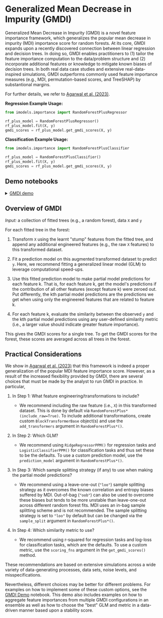 # Generalized Mean Decrease in Impurity (GMDI)

Generalized Mean Decrease in Impurity (GMDI) is a novel feature importance framework, which generalizes the popular mean decrease in impurity (MDI) importance score for random forests. At its core, GMDI expands upon a recently discovered connection between linear regression and decision trees. In doing so, GMDI enables practitioners to (1) tailor the feature importance computation to the data/problem structure and (2) incorporate additional features or knowledge to mitigate known biases of decision trees. In both real data case studies and extensive real-data-inspired simulations, GMDI outperforms commonly used feature importance measures (e.g., MDI, permutation-based scores, and TreeSHAP) by substantional margins. 

For further details, we refer to [Agarwal et al. (2023)]().

**Regression Example Usage:**

```python
from imodels.importance import RandomForestPlusRegressor

rf_plus_model = RandomForestPlusRegressor()
rf_plus_model.fit(X, y)
gmdi_scores = rf_plus_model.get_gmdi_scores(X, y)
```

**Classification Example Usage:**

```python
from imodels.importance import RandomForestPlusClassifier

rf_plus_model = RandomForestPlusClassifier()
rf_plus_model.fit(X, y)
gmdi_scores = rf_plus_model.get_gmdi_scores(X, y)
```


## Demo notebooks

<details>
<summary><a href="notebooks/gmdi_demo.ipynb">GMDI demo</a></summary>
<ul>
<li>Shows how to compute GMDI importance scores for different tasks (regression and classification) and configurations (with flexible GLMs, scoring metrics, and custom transformations).</li>
<li>Provides starter code on how to choose the GLM and scoring metric within GMDI via a stability metric and/or combine these fits in an ensemble</li>
</ul>
</details>


## Overview of GMDI

*Input:* a collection of fitted trees (e.g., a random forest), data `X` and `y`

For each fitted tree in the forest:

1. Transform `X` using the learnt "stump" features from the fitted tree, and append any additional engineered features (e.g., the raw `X` features) to this transformed dataset.

2. Fit a prediction model on this augmented transformed dataset to predict `y`. Here, we recommend fitting a generalized linear model (GLM) to leverage computational speed-ups.

3. Use this fitted prediction model to make partial model predictions for each feature k. That is, for each feature k, get the model's predictions if the contribution of all other features (except feature k) were zeroed out. Put differently, the kth partial model predictions are the predictions we get when using only the engineered features that are related to feature k.

4. For each feature k, evaluate the similarity between the observed `y` and the kth partial model predictions using any user-defined similarity metric (i.e., a larger value should indicate greater feature importance).

This gives the GMDI scores for a single tree. To get the GMDI scores for the forest, these scores are averaged across all trees in the forest. 

<!-- <p align="center">
	<img src="" width="80%">
</p>  
<p align="center">	
	<i>Overview of GMDI.</i>
</p> -->

## Practical Considerations

We show in [Agarwal et al. (2023)]() that this framework is indeed a proper generalization of the popular MDI feature importance score. However, as a result of the increased flexibility provided by GMDI, there are several choices that must be made by the analyst to run GMDI in practice. In particular,

1. In Step 1: What feature engineering/transformations to include?
	- We recommend including the raw feature (i.e., `X`) in this transformed dataset. This is done by default via `RandomForestPlus*(include_raw=True)`. To include additional transformations, create custom `BlockTransformerBase` object(s) and use the `add_transformers` argument in `RandomForestPlus*()`.

2. In Step 2: Which GLM?
	- We recommend using `RidgeRegressorPPM()` for regression tasks and `LogisticClassifierPPM()` for classification tasks and thus set these to be the defaults. To use a custom prediction model, use the `prediction_model` argument in `RandomForestPlus*()`.

3. In Step 3: Which sample splitting strategy (if any) to use when making the partial model predictions?
	- We recommend using a leave-one-out (`"loo"`) sample splitting strategy as it overcomes the known correlation and entropy biases suffered by MDI. Out-of-bag (`"oob"`) can also be used to overcome these biases but tends to be more unstable than leave-one-out across different random forest fits. MDI uses an in-bag sample splitting scheme and is not recommended. The sample splitting strategy is set to `"loo"` by default but can be changed via the `sample_split` argument in `RandomForestPlus*()`.

4. In Step 4: Which similarity metric to use?
	- We recommend using r-squared for regression tasks and log-loss for classification tasks, which are the defaults. To use a custom metric, use the `scoring_fns` argument in the `get_gmdi_scores()` method.

These recommendations are based on extensive simulations across a wide variety of data-generating processes, data sets, noise levels, and misspecifications. 

Nevertheless, different choices may be better for different problems. For examples on how to implement some of these custom options, see the [GMDI Demo](notebooks/gmdi_demo.ipynb) notebook. This demo also includes examples on how to aggregate feature importances from multiple GMDI configurations in an ensemble as well as how to choose the "best" GLM and metric in a data-driven manner based upon a stability score.


